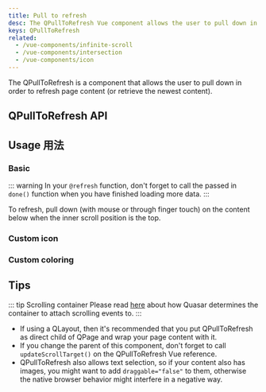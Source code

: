 ```yaml
---
title: Pull to refresh
desc: The QPullToRefresh Vue component allows the user to pull down in order to refresh or retrieve the newest content on a page.
keys: QPullToRefresh
related:
  - /vue-components/infinite-scroll
  - /vue-components/intersection
  - /vue-components/icon
---
```


The QPullToRefresh is a component that allows the user to pull down in order to refresh page content (or retrieve the newest content).

## QPullToRefresh API

<doc-api file="QPullToRefresh" />

## Usage 用法

### Basic

::: warning
In your `@refresh` function, don't forget to call the passed in `done()` function when you have finished loading more data.
:::

To refresh, pull down (with mouse or through finger touch) on the content below when the inner scroll position is the top.

<doc-example title="Basic" file="QPullToRefresh/Basic" />

### Custom icon

<doc-example title="Custom icon" file="QPullToRefresh/Icon" />

### Custom coloring

<doc-example title="Custom coloring" file="QPullToRefresh/CustomColoring" />

## Tips

::: tip Scrolling container
Please read [here](/vue-components/scroll-observer#determining-scrolling-container) about how Quasar determines the container to attach scrolling events to.
:::

* If using a QLayout, then it's recommended that you put QPullToRefresh as direct child of QPage and wrap your page content with it.
* If you change the parent of this component, don't forget to call `updateScrollTarget()` on the QPullToRefresh Vue reference.
* QPullToRefresh also allows text selection, so if your content also has images, you might want to add `draggable="false"` to them, otherwise the native browser behavior might interfere in a negative way.
